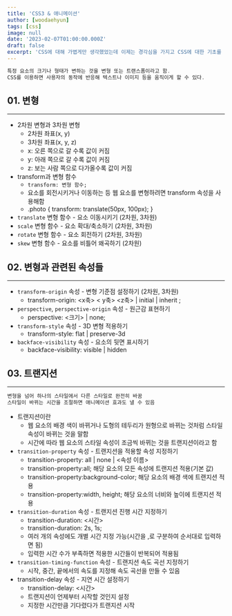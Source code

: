 ```yaml
---
title: 'CSS3 & 애니메이션'
author: [woodaehyun]
tags: [css]
image: null
date: '2023-02-07T01:00:00.000Z'
draft: false
excerpt: 'CSS에 대해 가볍게만 생각했었는데 이제는 경각심을 가지고 CSS에 대한 기초를 다시 복습하고 정리했다. CSS는 쉽게 잊어버리는 경우가 많아 앞으로 내가 참고할 수 있도록 정리를 했다.'
---
```


```jsx
특정 요소의 크기나 형태가 변하는 것을 변형 또는 트랜스폼이라고 함.
CSS를 이용하면 사용자의 동작에 반응해 텍스트나 이미지 등을 움직이게 할 수 있다.
```

## 01. 변형

---

- 2차원 변형과 3차원 변형
  - 2차원 좌표(x, y)
  - 3차원 좌표(x, y, z)
  - x: 오른 쪽으로 갈 수록 값이 커짐
  - y: 아래 쪽으로 갈 수록 값이 커짐
  - z: 보는 사람 쪽으로 다가올수록 값이 커짐
- transform과 변형 함수
  - `transform: 변형 함수;`
  - 요소를 회전시키거나 이동하는 등 웹 요소를 변형하려면 transform 속성을 사용해함
  - .photo { transform: translate(50px, 100px); }
- `translate` 변형 함수 - 요소 이동시키기 (2차원, 3차원)
- `scale` 변형 함수 - 요소 확대/축소하기 (2차원, 3차원)
- `rotate` 변형 함수 - 요소 회전하기 (2차원, 3차원)
- `skew` 변형 함수 - 요소를 비틀어 왜곡하기 (2차원)

## 02. 변형과 관련된 속성들

---

- `transform-origin` 속성 - 변형 기준점 설정하기 (2차원, 3차원)
  - transform-origin: <x축> < y축> <z축> | initial | inherit ;
- `perspective`, `perspective-origin` 속성 - 원근감 표현하기
  - perspective: <크기> | none;
- `transform-style` 속성 - 3D 변형 적용하기
  - transform-style: flat | preserve-3d
- `backface-visibility` 속성 - 요소의 뒷면 표시하기
  - backface-visibility: visible | hidden

## 03. 트랜지션

---

```jsx
변형을 넘어 하나의 스타일에서 다른 스타일로 완전히 바꿈
스타일이 바뀌는 시간을 조절하면 애니메이션 효과도 낼 수 있음
```

- 트랜지션이란
  - 웹 요소의 배경 색이 바뀌거나 도형의 테두리가 원형으로 바뀌는 것처럼 스타일 속성이 바뀌는 것을 말함
  - 시간에 따라 웹 요소의 스타일 속성이 조금씩 바뀌는 것을 트랜지션이라고 함
- `transition-property` 속성 - 트랜지션을 적용할 속성 지정하기
  - transition-property: all | none | <속성 이름>
  - transition-property:all; 해당 요소의 모든 속성에 트랜지션 적용(기본 값)
  - transition-property:background-color; 해당 요소의 배경 색에 트랜지션 적용
  - transition-property:width, height; 해당 요소의 너비와 높이에 트랜지션 적용
- `transition-duration` 속성 - 트랜지션 진행 시간 지정하기
  - transition-duration: <시간>
  - transition-duration: 2s, 1s;
  - 여러 개의 속성에도 개별 시간 지정 가능(시간을 ,로 구분하여 순서대로 입력하면 됨)
  - 입력한 시간 수가 부족하면 적용한 시간들이 반복되어 적용됨
- `transition-timing-function` 속성 - 트랜지션 속도 곡선 지정하기
  - 시작, 중간, 끝에서의 속도를 지정해 속도 곡선을 만들 수 있음
- transition-delay 속성 - 지연 시간 설정하기
  - transition-delay: <시간>
  - 트랜지션이 언제부터 시작할 것인지 설정
  - 지정한 시간만큼 기다렸다가 트랜지션 시작
